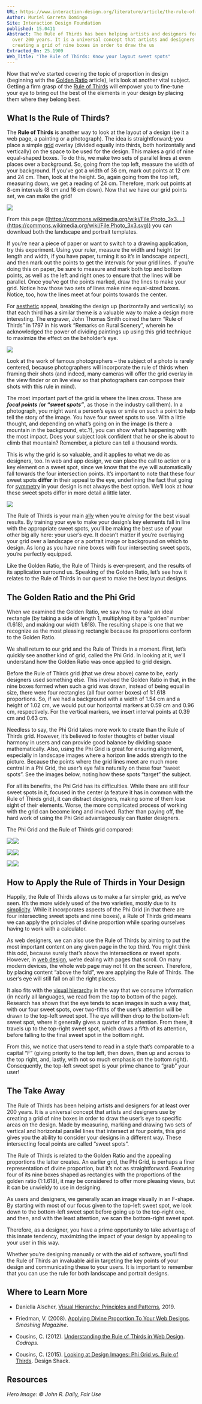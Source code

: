 ```yaml
---
URL: https://www.interaction-design.org/literature/article/the-rule-of-thirds-know-your-layout-sweet-spots
Author: Muriel Garreta Domingo
Site: Interaction Design Foundation
published: 15.0411
Abstract: The Rule of Thirds has been helping artists and designers for at least
  over 200 years. It is a universal concept that artists and designers use by
  creating a grid of nine boxes in order to draw the us
Extracted_On: 25.1909
Web_Title: "The Rule of Thirds: Know your layout sweet spots"
---
```


Now that we’ve started covering the topic of proportion in design (beginning with the [Golden Ratio](https://www.interaction-design.org/literature/topics/golden-ratio "What is the Golden Ratio?") article), let’s look at another vital subject. Getting a firm grasp of the [Rule of Thirds](https://www.interaction-design.org/literature/topics/rule-of-thirds "What is The Rule of Thirds?") will empower you to fine-tune your eye to bring out the best of the elements in your design by placing them where they belong best.

## What Is the Rule of Thirds?

The **Rule of Thirds** is another way to look at the layout of a design (be it a web page, a painting or a photograph). The idea is straightforward; you place a simple [grid](https://www.interaction-design.org/literature/topics/grid-systems "What are Grid Systems?") overlay (divided equally into thirds, both horizontally and vertically) on the space to be used for the design. This makes a grid of nine equal-shaped boxes. To do this, we make two sets of parallel lines at even places over a background. So, going from the top left, measure the width of your background. If you’ve got a width of 36 cm, mark out points at 12 cm and 24 cm. Then, look at the height. So, again going from the top left, measuring down, we get a reading of 24 cm. Therefore, mark out points at 8-cm intervals (8 cm and 16 cm down). Now that we have our grid points set, we can make the grid!

![](https://public-media.interaction-design.org/images/uploads/4fa0aab6e434398ec6927275afe37224.jpg)  

From this page ([https://commons.wikimedia.org/wiki/File:Photo_3x3....](https://commons.wikimedia.org/wiki/File:Photo_3x3.svg)) you can download both the landscape and portrait templates.

If you’re near a piece of paper or want to switch to a drawing application, try this experiment. Using your ruler, measure the width and height (or length and width, if you have paper, turning it so it’s in landscape aspect), and then mark out the points to get the intervals for your grid lines. If you’re doing this on paper, be sure to measure and mark both top and bottom points, as well as the left and right ones to ensure that the lines will be parallel. Once you’ve got the points marked, draw the lines to make your grid. Notice how those two sets of lines make nine equal-sized boxes. Notice, too, how the lines meet at four points towards the center.

For [aesthetic](https://www.interaction-design.org/literature/topics/aesthetics "What are Aesthetics in UX/UI Design?") appeal, breaking the design up (horizontally and vertically) so that each third has a similar theme is a valuable way to make a design more interesting. The engraver, John Thomas Smith coined the term “Rule of Thirds” in 1797 in his work “Remarks on Rural Scenery”, wherein he acknowledged the power of dividing paintings up using this grid technique to maximize the effect on the beholder’s eye.

![](https://public-media.interaction-design.org/images/uploads/828319d1a1deac5b2505189afda59f03.jpg)  

Look at the work of famous photographers – the subject of a photo is rarely centered, because photographers will incorporate the rule of thirds when framing their shots (and indeed, many cameras will offer the grid overlay in the view finder or on live view so that photographers can compose their shots with this rule in mind).

The most important part of the grid is where the lines cross. These are _**focal points** (_**or “**_**sweet spots”**_, as those in the industry call them). In a photograph, you might want a person’s eyes or smile on such a point to help tell the story of the image. You have four sweet spots to use. With a little thought, and depending on what’s going on in the image (is there a mountain in the background, etc.?), you can show what’s happening with the most impact. Does your subject look confident that he or she is about to climb that mountain? Remember, a picture can tell a thousand words.

This is why the grid is so valuable, and it applies to what we do as designers, too. In web and app design, we can place the call to action or a key element on a sweet spot, since we know that the eye will automatically fall towards the four intersection points. It’s important to note that these four sweet spots **differ** in their appeal to the eye, underlining the fact that going for [symmetry](https://www.interaction-design.org/literature/topics/symmetry "What is Symmetry in UX/UI Design?") in your design is not always the best option. We’ll look at _how_ these sweet spots differ in more detail a little later.

![](https://public-media.interaction-design.org/images/uploads/c424febca9d9497159be445c052fb3e1.jpg)

The Rule of Thirds is your main [ally](https://www.interaction-design.org/literature/topics/accessibility "What is Accessibility?") when you’re _aiming_ for the best visual results. By training your eye to make your design’s key elements fall in line with the appropriate sweet spots, you’ll be making the best use of your other big ally here: your user’s eye. It doesn’t matter if you’re overlaying your grid over a landscape or a portrait image or background on which to design. As long as you have nine boxes with four intersecting sweet spots, you’re perfectly equipped.

Like the Golden Ratio, the Rule of Thirds is ever-present, and the results of its application surround us. Speaking of the Golden Ratio, let’s see how it relates to the Rule of Thirds in our quest to make the best layout designs.

## The Golden Ratio and the Phi Grid

When we examined the Golden Ratio, we saw how to make an ideal rectangle (by taking a side of length 1, multiplying it by a “golden” number (1.618), and making our width 1.618). The resulting shape is one that we recognize as the most pleasing rectangle because its proportions conform to the Golden Ratio.

We shall return to our grid and the Rule of Thirds in a moment. First, let’s quickly see another kind of grid, called the Phi Grid. In looking at it, we’ll understand how the Golden Ratio was once applied to grid design.

Before the Rule of Thirds grid (that we drew above) came to be, early designers used something else. This involved the Golden Ratio in that, in the nine boxes formed when such a grid was drawn, instead of being equal in size, there were four rectangles (all four corner boxes) of 1:1.618 proportions. So, if we had a background with a width of 1.54 cm and a height of 1.02 cm, we would put our horizontal markers at 0.59 cm and 0.96 cm, respectively. For the vertical markers, we insert interval points at 0.39 cm and 0.63 cm.

Needless to say, the Phi Grid takes more work to create than the Rule of Thirds grid. However, it’s believed to foster thoughts of better visual harmony in users and can provide good balance by dividing space mathematically. Also, using the Phi Grid is great for ensuring alignment, especially in landscape images where a horizon line adds strength to the picture. Because the points where the grid lines meet are much more central in a Phi Grid, the user’s eye falls naturally on these four “sweet spots”. See the images below, noting how these spots “target” the subject.

For all its benefits, the Phi Grid has its difficulties. While there are still four sweet spots in it, focused in the center (a feature it has in common with the Rule of Thirds grid), it can distract designers, making some of them lose sight of their elements. Worse, the more complicated process of working with the grid can become long and involved. Rather than paying off, the hard work of using the Phi Grid advantageously can fluster designers.

The Phi Grid and the Rule of Thirds grid compared:

![](https://public-media.interaction-design.org/images/uploads/2de9293ab02d953e2241d798cb36049a.jpg)![](https://public-media.interaction-design.org/images/uploads/fa0ba9919f86c91aee62d8f978347b78.jpg)

![](https://public-media.interaction-design.org/images/uploads/a001ec0159ffba7fd8e063b75156f835.jpg)![](https://public-media.interaction-design.org/images/uploads/90b80d39334df9d84e3bea567b036372.jpg)

![](https://public-media.interaction-design.org/images/uploads/9ff4377ae94576d9ef5cc6849bac98fa.jpg)![](https://public-media.interaction-design.org/images/uploads/b1a982ff23ea5080d74bc3bff8d7928a.jpg)

## How to Apply the Rule of Thirds in Your Design

Happily, the Rule of Thirds allows us to make a far simpler grid, as we’ve seen. It’s the more widely used of the two varieties, mostly due to its [simplicity](https://www.interaction-design.org/literature/topics/simplicity "What is Simplicity in UX/UI Design?"). While it incorporates aspects of the Phi Grid (in that there are four intersecting sweet spots and nine boxes), a Rule of Thirds grid means we can apply the principles of divine proportion while sparing ourselves having to work with a calculator.

As web designers, we can also use the Rule of Thirds by aiming to put the most important content on any given page in the top third. You might think this odd, because surely that’s above the intersections or sweet spots. However, in [web design](https://www.interaction-design.org/literature/topics/web-design "What is Web Design?"), we’re dealing with pages that scroll. On many modern devices, the whole web page may not fit on the screen. Therefore, by placing content “above the fold”, we are applying the Rule of Thirds. The user’s eye will still fall on all the right places.

It also fits with the [visual hierarchy](https://www.interaction-design.org/literature/topics/visual-hierarchy "What is Visual Hierarchy?") in the way that we consume information (in nearly all languages, we read from the top to bottom of the page). Research has shown that the eye tends to scan images in such a way that, with our four sweet spots, over two-fifths of the user’s attention will be drawn to the top-left sweet spot. The eye will then drop to the bottom-left sweet spot, where it generally gives a quarter of its attention. From there, it travels up to the top-right sweet spot, which draws a fifth of its attention, before falling to the final sweet spot in the bottom right.

From this, we notice that users tend to read in a style that’s comparable to a capital “F” (giving priority to the top left, then down, then up and across to the top right, and, lastly, with not so much emphasis on the bottom right). Consequently, the top-left sweet spot is your prime chance to “grab” your user!

## The Take Away

The Rule of Thirds has been helping artists and designers for at least over 200 years. It is a universal concept that artists and designers use by creating a grid of nine boxes in order to draw the user’s eye to specific areas on the design. Made by measuring, marking and drawing two sets of vertical and horizontal parallel lines that intersect at four points, this grid gives you the ability to consider your designs in a different way. These intersecting focal points are called “sweet spots”.

The Rule of Thirds is related to the Golden Ratio and the appealing proportions the latter creates. An earlier grid, the Phi Grid, is perhaps a finer representation of divine proportion, but it’s not as straightforward. Featuring four of its nine boxes shaped as rectangles with the proportions of the golden ratio (1:1.618), it may be considered to offer more pleasing views, but it can be unwieldy to use in designing.

As users and designers, we generally scan an image visually in an F-shape. By starting with most of our focus given to the top-left sweet spot, we look down to the bottom-left sweet spot before going up to the top-right one, and then, and with the least attention, we scan the bottom-right sweet spot.

Therefore, as a designer, you have a prime opportunity to take advantage of this innate tendency, maximizing the impact of your design by appealing to your user in this way.

Whether you’re designing manually or with the aid of software, you’ll find the Rule of Thirds an invaluable aid in targeting the key points of your design and communicating these to your users. It is important to remember that you can use the rule for both landscape and portrait designs.

## Where to Learn More

- Daniella Alscher, [Visual Hierarchy: Principles and Patterns](https://www.g2.com/articles/visual-hierarchy), 2019.
    
- Friedman, V. (2008). [Applying Divine Proportion To Your Web Designs](https://www.smashingmagazine.com/2008/05/applying-divine-proportion-to-web-design/). _Smashing Magazine_.
    
- Cousins, C. (2012). [Understanding the Rule of Thirds in Web Design](https://tympanus.net/codrops/2012/05/23/understanding-the-rule-of-thirds-in-web-design/). _Codrops._
    
- Cousins, C. (2015). [Looking at Design Images: Phi Grid vs. Rule of Thirds](https://designshack.net/articles/layouts/looking-at-images-phi-grid-vs-rule-of-thirds/). Design Shack.
    

## Resources

_Hero Image: © John R. Daily, Fair Use_